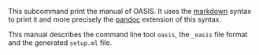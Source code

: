 This subcommand print the manual of OASIS. It uses the [markdown][] syntax to
print it and more precisely the [pandoc][] extension of this syntax. 

  [markdown]: http://daringfireball.net/projects/markdown/
  [pandoc]: http://johnmacfarlane.net/pandoc/

This manual describes the command line tool `oasis`, the `_oasis` file format 
and the generated `setup.ml` file.
